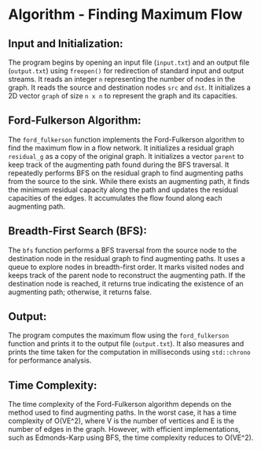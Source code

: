 # Algorithm - Finding Maximum Flow

## Input and Initialization:

The program begins by opening an input file (`input.txt`) and an output file (`output.txt`) using `freopen()` for redirection of standard input and output streams.
It reads an integer `n` representing the number of nodes in the graph.
It reads the source and destination nodes `src` and `dst`.
It initializes a 2D vector `graph` of size `n x n` to represent the graph and its capacities.

## Ford-Fulkerson Algorithm:

The `ford_fulkerson` function implements the Ford-Fulkerson algorithm to find the maximum flow in a flow network.
It initializes a residual graph `residual_g` as a copy of the original graph.
It initializes a vector `parent` to keep track of the augmenting path found during the BFS traversal.
It repeatedly performs BFS on the residual graph to find augmenting paths from the source to the sink.
While there exists an augmenting path, it finds the minimum residual capacity along the path and updates the residual capacities of the edges.
It accumulates the flow found along each augmenting path.

## Breadth-First Search (BFS):

The `bfs` function performs a BFS traversal from the source node to the destination node in the residual graph to find augmenting paths.
It uses a queue to explore nodes in breadth-first order.
It marks visited nodes and keeps track of the parent node to reconstruct the augmenting path.
If the destination node is reached, it returns true indicating the existence of an augmenting path; otherwise, it returns false.

## Output:

The program computes the maximum flow using the `ford_fulkerson` function and prints it to the output file (`output.txt`).
It also measures and prints the time taken for the computation in milliseconds using `std::chrono` for performance analysis.

## Time Complexity:

The time complexity of the Ford-Fulkerson algorithm depends on the method used to find augmenting paths. In the worst case, it has a time complexity of O(VE^2), where V is the number of vertices and E is the number of edges in the graph. However, with efficient implementations, such as Edmonds-Karp using BFS, the time complexity reduces to O(VE^2).
